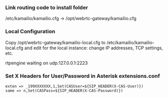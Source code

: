 ### Link routing code to install folder

/etc/kamailio/kamailio.cfg -> /opt/webrtc-gateway/kamailio.cfg

### Local Configuration

Copy /opt/webrtc-gateway/kamailio-local.cfg to /etc/kamailio/kamailio-local.cfg and edit for the local instance: change IP addresses, TCP settings, etc.

rtpengine waiting on udp:127.0.0.1:2223

### Set X Headers for User/Password in Asterisk extensions.conf

```
exten => _199XXXXXXX,1,Set(CASUser=${SIP_HEADER(X-CAS-User)})
same => n,Set(CASPass=${SIP_HEADER(X-CAS-Password)})
```